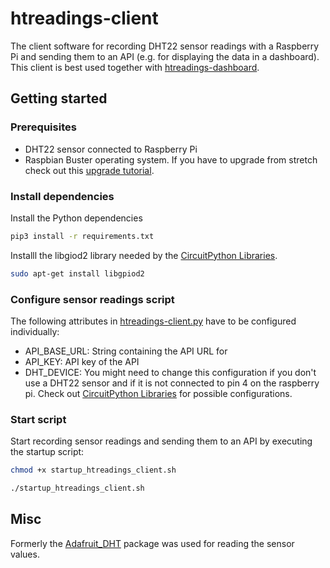 # htreadings-client
The client software for recording DHT22 sensor readings with a Raspberry Pi and sending them to an API (e.g. for displaying the data in a dashboard). This client is best used together with [htreadings-dashboard](https://github.com/apfelstrudel2301/htreadings-dashboard).

## Getting started

### Prerequisites
- DHT22 sensor connected to Raspberry Pi
- Raspbian Buster operating system. If you have to upgrade from stretch check out this [upgrade tutorial](https://pimylifeup.com/upgrade-raspbian-stretch-to-raspbian-buster).

### Install dependencies

Install the Python dependencies
```bash
pip3 install -r requirements.txt
```

Installl the libgiod2 library needed by the [CircuitPython Libraries](https://learn.adafruit.com/dht-humidity-sensing-on-raspberry-pi-with-gdocs-logging/python-setup).
```bash
sudo apt-get install libgpiod2
```

### Configure sensor readings script
The following attributes in [htreadings-client.py](htreadings-client.py) have to be configured individually:
- API_BASE_URL: String containing the API URL for 
- API_KEY: API key of the API
- DHT_DEVICE: You might need to change this configuration if you don't use a DHT22 sensor and if it is not connected to pin 4 on the raspberry pi. Check out [CircuitPython Libraries](https://learn.adafruit.com/dht-humidity-sensing-on-raspberry-pi-with-gdocs-logging/python-setup) for possible configurations.

### Start script
Start recording sensor readings and sending them to an API by executing the startup script:
```bash
chmod +x startup_htreadings_client.sh
```

```bash
./startup_htreadings_client.sh
```

## Misc
Formerly the [Adafruit_DHT](https://github.com/adafruit/Adafruit_Python_DHT) package was used for reading the sensor values.

